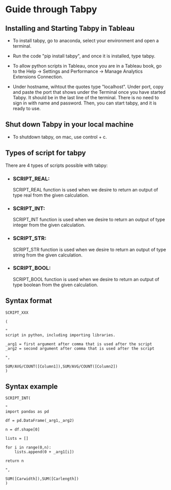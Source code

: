 # Guide through Tabpy

## Installing and Starting Tabpy in Tableau

* To install tabpy, go to anaconda, select your environment and open a terminal.

* Run the code "pip install tabpy", and once it is installed, type tabpy.

* To allow python scripts in Tableau, once you are in a Tableau book, go to the Help -> Settings and Performance -> Manage Analytics Extensions Connection.

* Under hostname, wihtout the quotes type "localhost". Under port, copy and paste the port that shows under the Terminal once you have started Tabpy. It should be in the last line of the terminal. There is no need to sign in with name and password. Then, you can start tabpy, and it is ready to use.

## Shut down Tabpy in your local machine

* To shutdown tabpy, on mac, use control + c. 

## Types of script for tabpy
There are 4 types of scripts possible with tabpy:

* ### SCRIPT_REAL: 
    SCRIPT_REAL function is used when we desire to return an output of type real from the given calculation.

* ### SCRIPT_INT: 
    SCRIPT_INT function is used when we desire to return an output of type integer from the given calculation.

* ### SCRIPT_STR: 
    SCRIPT_STR function is used when we desire to return an output of type string from the given calculation.

* ### SCRIPT_BOOL: 
    SCRIPT_BOOL function is used when we desire to return an output of type boolean from the given calculation.

## Syntax format

    SCRIPT_XXX
    
    (
    
    "
    script in python, including importing libraries.

    _arg1 = first argument after comma that is used after the script
    _arg2 = second argument after comma that is used after the script

    ",
    
    SUM/AVG/COUNT([Column1]),SUM/AVG/COUNT([Column2])
    )


## Syntax example

    SCRIPT_INT(
    
    "
    import pandas as pd

    df = pd.DataFrame(_arg1,_arg2)

    n = df.shape[0]

    lists = []

    for i in range(0,n):
        lists.append(0 + _arg1[i])

    return n
    
    ",
    
    SUM([Carwidth]),SUM([Carlength])
    )
